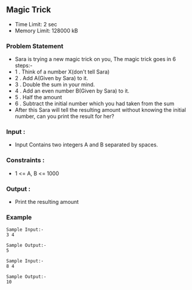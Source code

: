## Magic Trick
- Time Limit: 2 sec
- Memory Limit: 128000 kB

### Problem Statement
- Sara is trying a new magic trick on you, The magic trick goes in 6 steps:-
- 1 . Think of a number X(don't tell Sara)
- 2 . Add A(Given by Sara) to it.
- 3 . Double the sum in your mind.
- 4 . Add an even number B(Given by Sara) to it.
- 5 . Half the amount
- 6 . Subtract the initial number which you had taken from the sum
- After this Sara will tell the resulting amount without knowing the initial number, can you print the result for her?

### Input :
- Input Contains two integers A and B separated by spaces.

### Constraints :
- 1 <= A, B <= 1000

### Output :
- Print the resulting amount

### Example
```
Sample Input:-
3 4

Sample Output:-
5

Sample Input:-
8 4

Sample Output:-
10
```
